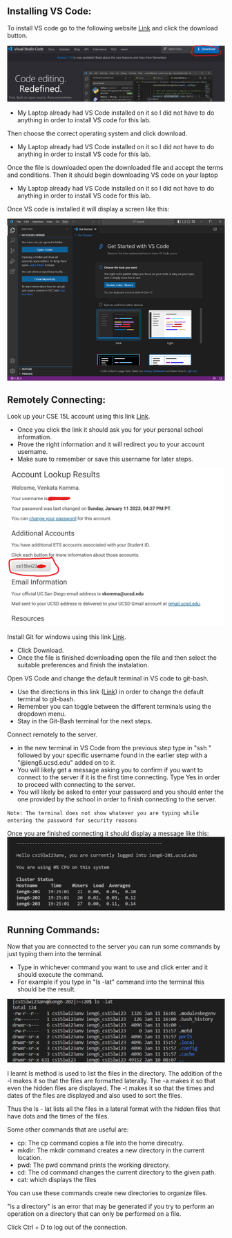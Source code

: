 ## Installing VS Code: 
To install VS code go to the following website [Link](https://code.visualstudio.com/) and click the download button.

![](vsCode.png)

* My Laptop already had VS Code installed on it so I did not have to do anything in order to install VS code for this lab.
      
Then choose the correct operating system and click download. 
* My Laptop already had VS Code installed on it so I did not have to do anything in order to install VS code for this lab. 

Once the file is downloaded open the downloaded file and accept the terms and conditions. Then it should begin downloading VS code on your laptop
* My Laptop already had VS Code installed on it so I did not have to do anything in order to install VS code for this lab. 

Once VS code is installed it will display a screen like this:

![](vsCode1.png)

## Remotely Connecting: 
Look up your CSE 15L account using this link [Link](https://sdacs.ucsd.edu/~icc/index.php).
   * Once you click the link it should ask you for your personal school information. 
   * Prove the right information and it will redirect you to your account username. 
   * Make sure to remember or save this username for later steps.

![](lookup.png)
   
Install Git for windows using this link [Link](https://gitforwindows.org/).
   * Click Download. 
   * Once the file is finished downloading open the file and then select the suitable preferences and finish the instalation. 

Open VS Code and change the default terminal in VS code to git-bash.
   * Use the directions in this link ([Link](https://stackoverflow.com/a/50527994)) in order to change the default terminal to git-bash.
   * Remember you can toggle between the different terminals using the dropdown menu.
   * Stay in the Git-Bash terminal for the next steps. 

Connect remotely to the server. 
   * in the new terminal in VS Code from the previous step type in "ssh " followed by your specific username found in the earlier step with a "@ieng6.ucsd.edu" added on to it. 
   * You will likely get a message asking you to confirm if you want to connect to the server if it is the first time connecting. Type Yes in order to proceed with connecting to the server. 
   * You will likely be asked to enter your password and you should enter the one provided by the school in order to finish connecting to the server. 
   
   `Note: The terminal does not show whatever you are typing while entering the password for security reasons`

Once you are finished connecting it should display a message like this:
![](server.png)

## Running Commands: 

Now that you are connected to the server you can run some commands by just typing them into the terminal.
   * Type in whichever command you want to use and click enter and it should execute the command. 
   * For example if you type in "ls -lat" command into the terminal this should be the result. 

![](command.png)

I learnt ls method is used to list the files in the directory. The addition of the -l makes it so that the files are formatted laterally. The -a makes it so that even the hidden files are displayed. The -t makes it so that the times and dates of the files are displayed and also used to sort the files. 

Thus the ls - lat lists all the files in a lateral format with the hidden files that have dots and the times of the files. 

Some other commands that are useful are:
* cp: The cp command copies a file into the home direcotry. 
* mkdir: The mkdir command creates a new directory in the current location.
* pwd: The pwd command prints the working directory.
* cd: The cd command changes the current directory to the given path. 
* cat: which displays the files

You can use these commands create new directories to organize files.

"is a directory" is an error that may be generated if you try to perform an operation on a directory that can only be performed on a file. 

Click Ctrl + D to log out of the connection.

